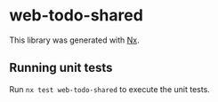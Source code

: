 # web-todo-shared

This library was generated with [Nx](https://nx.dev).

## Running unit tests

Run `nx test web-todo-shared` to execute the unit tests.
